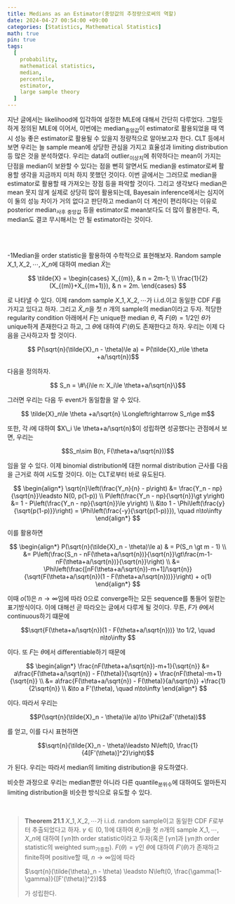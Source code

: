 ```yaml
---
title: Medians as an Estimator(중앙값의 추정량으로써의 역할)
date: 2024-04-27 00:54:00 +09:00
categories: [Statistics, Mathematical Statistics]
math: true
pin: true
tags:
  [
    probability,
    mathematical statistics,
    median,
    percentile,
    estimator,
    large sample theory
  ]
---
```


지난 글에서는 likelihood에 입각하여 설정한 MLE에 대해서 간단히 다루었다. 그럴듯하게 정의된 MLE에 이어서, 이번에는 median<sub>중앙값</sub>이 estimator로 활용되었을 때 역시 성능 좋은 estimator로 활용될 수 있을지 정량적으로 알아보고자 한다. CLT 등에서 보면 우리는 늘 sample mean에 상당한 관심을 가지고 효율성과 limiting distribution 등 많은 것을 분석하였다. 우리는 data의 outlier<sub>이상치</sub>에 취약하다는 mean이 가지는 단점을 median이 보완할 수 있다는 점을 뻔히 알면서도 median을 estimator로써 활용할 생각을 지금까지 미처 하지 못했던 것이다. 이번 글에서는 그러므로 median을 estimator로 활용할 때 가져오는 장점 등을 파악할 것이다. 그리고 생각보다 median은 mean 못지 않게 실제로 상당히 많이 활용되는데, Bayesain inference에서는 심지어 이 둘의 성능 차이가 거의 없다고 판단하고 median이 더 계산이 편리하다는 이유로 posterior median<sub>사후 중앙값</sub> 등을 estimator로 mean보다도 더 많이 활용한다. 즉, median도 결코 무시해서는 안 될 estimator라는 것이다.

<br>
<br>

-1Median을 order statistic을 활용하여 수학적으로 표현해보자. Random sample $X\_1, X\_2, \cdots, X\_n$에 대하여 median $\tilde{X}$는

$$ \tilde{X} = \begin{cases}
X_{(m)}, & n = 2m-1; \\
\frac{1}{2}(X_{(m)}+X_{(m+1)}), & n = 2m.
\end{cases}
$$

로 나타낼 수 있다. 이제 random sample $X\_1, X\_2, \cdots$가 i.i.d.이고 동일한 CDF $F$를 가지고 있다고 하자. 그리고 $\tilde{X}\_n$을 첫 $n$ 개의 sample의 median이라고 두자. 적당한 regularity condition 아래에서 $F$는 unique한 median $\theta$, 즉 $F(\theta) = 1/2$인 $\theta$가 unique하게 존재한다고 하고, 그 $\theta$에 대하여 $F'(\theta)$도 존재한다고 하자. 우리는 이제 다음을 근사하고자 할 것이다.

$$ P(\sqrt{n}(\tilde{X}_n - \theta)\le a) = P(\tilde{X}_n\le \theta +a/\sqrt{n})$$

다음을 정의하자.

$$ S_n = \#\{i\le n: X_i\le \theta+a/\sqrt{n}\}$$

그러면 우리는 다음 두 event가 동일함을 알 수 있다.

$$ \tilde{X}_n\le \theta +a/\sqrt{n} \Longleftrightarrow S_n\ge m$$

또한, 각 $i$에 대하여 $X\_i \le \theta+a/\sqrt{n}$이 성립하면 성공했다는 관점에서 보면, 우리는 

$$S_n\sim B(n, F(\theta+a/\sqrt{n}))$$

임을 알 수 있다. 이제 binomial distribution에 대한 normal distribution 근사를 다음을 근거로 하여 시도할 것이다. 이는 CLT로부터 바로 유도된다.

$$
\begin{align*}
\sqrt{n}\left(\frac{Y_n}{n} - p\right) &= \frac{Y_n - np}{\sqrt{n}}\leadsto N(0, p(1-p)) \\
P\left(\frac{Y_n - np}{\sqrt{n}}\gt y\right) &= 1 - P\left(\frac{Y_n - np}{\sqrt{n}}\le y\right) \\
&\to 1 - \Phi\left(\frac{y}{\sqrt{p(1-p)}}\right) = \Phi\left(\frac{-y}{\sqrt{p(1-p)}}), \quad n\to\infty
\end{align*}
$$

이를 활용하면

$$
\begin{align*}
P(\sqrt{n}(\tilde{X}_n - \theta)\le a) & = P(S_n \gt m - 1) \\
&= P\left(\frac{S_n - nF(\theta+a/\sqrt{n})}{\sqrt{n}}\gt\frac{m-1-nF(\theta+a/\sqrt{n})}{\sqrt{n}}\right) \\
&= \Phi\left(\frac{[nF(\theta+a/\sqrt{n})-m+1]/\sqrt{n}}{\sqrt{F(\theta+a/\sqrt{n})(1 - F(\theta+a/\sqrt{n}))}}\right) + o(1) 
\end{align*}
$$

이때 $o(1)$은 $n\to\infty$임에 따라 0으로 converge하는 모든 sequence를 통들어 일컫는 표기방식이다. 이에 대해선 곧 따라오는 글에서 다루게 될 것이다. 무튼, $F$가 $\theta$에서 continuous하기 떄문에

$$\sqrt{F(\theta+a/\sqrt{n})(1 - F(\theta+a/\sqrt{n}))} \to 1/2, \quad n\to\infty $$

이다. 또 $F$는 $\theta$에서 differentiable하기 때문에

$$
\begin{align*}
\frac{nF(\theta+a/\sqrt{n})-m+1}{\sqrt{n}} &= a\frac{F(\theta+a/\sqrt{n}) - F(\theta)}{\sqrt{n}} + \frac{nF(\theta)-m+1}{\sqrt{n}} \\
&= a\frac{F(\theta+a/\sqrt{n}) - F(\theta)}{a/\sqrt{n}} +\frac{1}{2\sqrt{n}} \\
&\to a F'(\theta), \quad n\to\infty 
\end{align*}
$$

이다. 따라서 우리는

$$P(\sqrt{n}(\tilde{X}_n - \theta)\le a)\to \Phi(2aF'(\theta))$$

를 얻고, 이를 다시 표현하면

$$\sqrt{n}(\tilde{X}_n - \theta)\leadsto N\left(0, \frac{1}{4[F'(\theta)]^2}\right)$$

가 된다. 우리는 따라서 median의 limiting distribution을 유도하였다.

비슷한 과정으로 우리는 median뿐만 아니라 다른 quantile<sub>분위수</sub>에 대하여도 얼마든지 limiting distribution을 비슷한 방식으로 유도할 수 있다.

<br>

> **Theorem 21.1** $X\_1, X\_2, \cdots$가 i.i.d. random sample이고 동일한 CDF $F$로부터 추출되었다고 하자. $\gamma\in(0, 1)$에 대하여 $\tilde{\theta}\_n$을 첫 $n$개의 sample $X\_1, \cdots, X\_n$에 대하여 $\lceil\gamma n\rceil$th order statistic이라고 두자(혹은 $\lceil\gamma n\rceil$과 $\lfloor\gamma n\rfloor$th order statistic의 weighted sum<sub>가중합</sub>). $F(\theta) = \gamma$인 $\theta$에 대하여 $F'(\theta)$가 존재하고 finite하며 positive할 때, $n\to\infty$임에 따라
>
> $\sqrt{n}(\tilde{\theta}_n - \theta) \leadsto N\left(0, \frac{\gamma(1-\gamma)}{[F'(\theta)]^2})$$
>
> 가 성립한다.